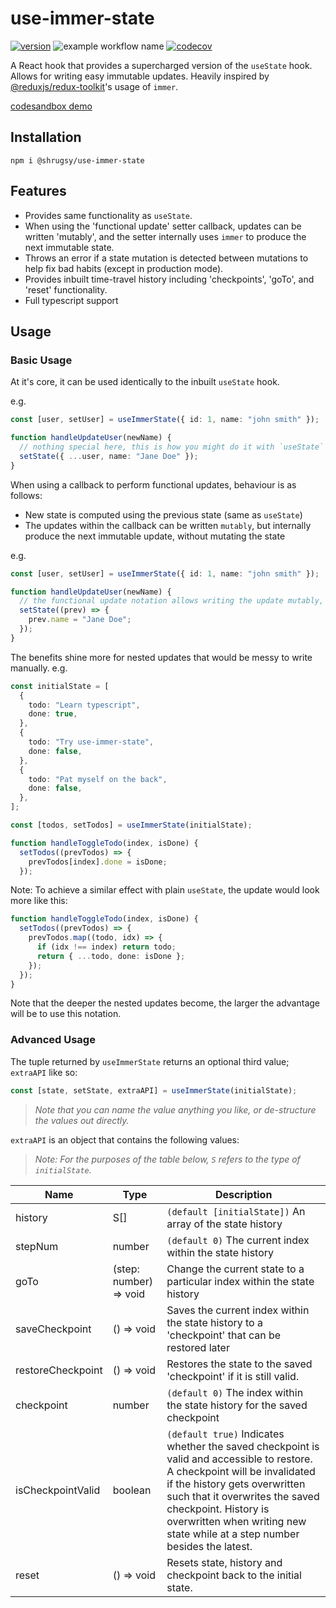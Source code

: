 # use-immer-state

[![version](https://img.shields.io/npm/v/@shrugsy/use-immer-state)](https://www.npmjs.com/package/@shrugsy/use-immer-state)
![example workflow name](https://github.com/Shrugsy/use-immer-state/workflows/build/badge.svg)
[![codecov](https://img.shields.io/codecov/c/github/shrugsy/use-immer-state)](https://codecov.io/gh/shrugsy/use-immer-state)

A React hook that provides a supercharged version of the `useState` hook. Allows for writing easy immutable updates. Heavily inspired by [@reduxjs/redux-toolkit](https://github.com/reduxjs/redux-toolkit)'s usage of `immer`.

[codesandbox demo](https://codesandbox.io/s/shrugsyuse-immer-state-example-tjptk?file=/src/App.tsx)

## Installation

```
npm i @shrugsy/use-immer-state
```

## Features

- Provides same functionality as `useState`.
- When using the 'functional update' setter callback, updates can be written 'mutably', and the setter internally uses `immer` to produce the next immutable state.
- Throws an error if a state mutation is detected between mutations to help fix bad habits (except in production mode).
- Provides inbuilt time-travel history including 'checkpoints', 'goTo', and 'reset' functionality.
- Full typescript support

## Usage

### Basic Usage

At it's core, it can be used identically to the inbuilt `useState` hook.

e.g.

```ts
const [user, setUser] = useImmerState({ id: 1, name: "john smith" });

function handleUpdateUser(newName) {
  // nothing special here, this is how you might do it with `useState` currently
  setState({ ...user, name: "Jane Doe" });
}
```

When using a callback to perform functional updates, behaviour is as follows:

- New state is computed using the previous state (same as `useState`)
- The updates within the callback can be written `mutably`, but internally produce the next immutable update, without mutating the state

e.g.

```ts
const [user, setUser] = useImmerState({ id: 1, name: "john smith" });

function handleUpdateUser(newName) {
  // the functional update notation allows writing the update mutably, and will internally produce an immutable update without mutating the actual state
  setState((prev) => {
    prev.name = "Jane Doe";
  });
}
```

The benefits shine more for nested updates that would be messy to write manually.
e.g.

```ts
const initialState = [
  {
    todo: "Learn typescript",
    done: true,
  },
  {
    todo: "Try use-immer-state",
    done: false,
  },
  {
    todo: "Pat myself on the back",
    done: false,
  },
];

const [todos, setTodos] = useImmerState(initialState);

function handleToggleTodo(index, isDone) {
  setTodos((prevTodos) => {
    prevTodos[index].done = isDone;
  });
```

Note: To achieve a similar effect with plain `useState`,
the update would look more like this:

```ts
function handleToggleTodo(index, isDone) {
  setTodos((prevTodos) => {
    prevTodos.map((todo, idx) => {
      if (idx !== index) return todo;
      return { ...todo, done: isDone };
    });
  });
}
```

Note that the deeper the nested updates become, the larger the advantage will be to use this notation.

### Advanced Usage

The tuple returned by `useImmerState` returns an optional third value; `extraAPI` like so:

```ts
const [state, setState, extraAPI] = useImmerState(initialState);
```

> _Note that you can name the value anything you like, or de-structure the values out directly._

`extraAPI` is an object that contains the following values:

> _Note: For the purposes of the table below, `S` refers to the type of `initialState`._

| Name              | Type                   | Description                                                                                                                                                                                                                                                                                         |
| ----------------- | ---------------------- | --------------------------------------------------------------------------------------------------------------------------------------------------------------------------------------------------------------------------------------------------------------------------------------------------- |
| history           | S[]                    | `(default [initialState])` An array of the state history                                                                                                                                                                                                                                            |
| stepNum           | number                 | `(default 0)` The current index within the state history                                                                                                                                                                                                                                            |
| goTo              | (step: number) => void | Change the current state to a particular index within the state history                                                                                                                                                                                                                             |
| saveCheckpoint    | () => void             | Saves the current index within the state history to a 'checkpoint' that can be restored later                                                                                                                                                                                                       |
| restoreCheckpoint | () => void             | Restores the state to the saved 'checkpoint' if it is still valid.                                                                                                                                                                                                                                  |
| checkpoint        | number                 | `(default 0)` The index within the state history for the saved checkpoint                                                                                                                                                                                                                           |
| isCheckpointValid | boolean                | `(default true)` Indicates whether the saved checkpoint is valid and accessible to restore. A checkpoint will be invalidated if the history gets overwritten such that it overwrites the saved checkpoint. History is overwritten when writing new state while at a step number besides the latest. |
| reset             | () => void             | Resets state, history and checkpoint back to the initial state.                                                                                                                                                                                                                                     |
